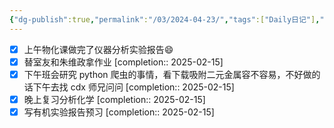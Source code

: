 ```yaml
---
{"dg-publish":true,"permalink":"/03/2024-04-23/","tags":["Daily日记"],"noteIcon":"","created":"2025-01-31T00:35","updated":"2025-07-01T13:38"}
---
```


- [x] 上午物化课做完了仪器分析实验报告😄
- [x] 替室友和朱维政拿作业 [completion:: 2025-02-15]
- [x] 下午班会研究 python 爬虫的事情，看下载吸附二元金属容不容易，不好做的话下午去找 cdx 师兄问问 [completion:: 2025-02-15]
- [x] 晚上复习分析化学 [completion:: 2025-02-15]
- [x] 写有机实验报告预习 [completion:: 2025-02-15]